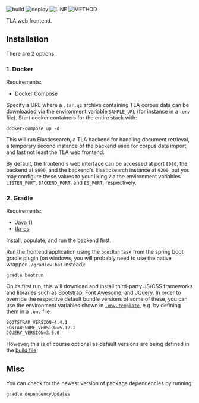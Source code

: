 ![build](https://github.com/JKatzwinkel/tla-web/workflows/build/badge.svg)
![deploy](https://github.com/JKatzwinkel/tla-web/workflows/deploy/badge.svg)
![LINE](https://img.shields.io/badge/line--coverage-84%25-brightgreen.svg)
![METHOD](https://img.shields.io/badge/method--coverage-75%25-yellow.svg)

TLA web frontend.


## Installation

There are 2 options.


### 1. Docker

Requirements:

- Docker Compose

Specify a URL where a `.tar.gz` archive containing TLA corpus data can be downloaded via
the environment variable `SAMPLE_URL` (for instance in a `.env` file).
Start docker containers for the entire stack with:

    docker-compose up -d

This will run Elasticsearch, a TLA backend for handling document retrieval, a temporary 
second instance of the backend used for corpus data import, and last not least the TLA
web frontend.

By default, the frontend's web interface can be accessed at port `8080`, the backend
at `8090`, and the backend's Elasticsearch instance at `9200`, but you may configure these
values to your liking via the environment variables `LISTEN_PORT`, `BACKEND_PORT`, and
`ES_PORT`, respectively.


### 2. Gradle

Requirements:

- Java 11
- [tla-es](https://github.com/JKatzwinkel/tla-es)

Install, populate, and run the [backend](https://github.com/JKatzwinkel/tla-es) first.


Run the frontend application using the `bootRun` task from the spring boot gradle plugin
(on windows, you will probably need to use the native wrapper `./gradlew.bat` instead):

    gradle bootrun

On its first run, this will download and install third-party JS/CSS frameworks and libraries such as
[Bootstrap](https://getbootstrap.com/), [Font Awesome](https://fontawesome.com/), and
[JQuery](https://jquery.com/).
In order to override the respective default bundle versions of some of these, you can use the environment variables
shown in [`.env.template`](.env.template), e.g. by defining them in a `.env` file:

    BOOTSTRAP_VERSION=4.4.1
    FONTAWESOME_VERSION=5.12.1
    JQUERY_VERSION=3.5.0

However, this is of course optional as default versions are being defined in the
[build file](build.gradle).


## Misc

You can check for the newest version of package dependencies by running:

    gradle dependencyUpdates

